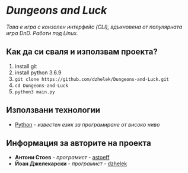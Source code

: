 # *Dungeons and Luck*

*Това е игра с конзолен интерфейс (CLI), вдъхновена от популярната игра DnD. Работи под Linux.*

## Как да си сваля и използвам проекта?

1) install git
2) install python 3.6.9
3) `git clone https://github.com/dzhelek/Dungeons-and-Luck.git`
4) `cd Dungeons-and-Luck`
5) `python3 main.py`

## Използвани технологии

* [Python](https://www.python.org/) - *известен език за програмиране от високо ниво*

## Информация за авторите на проекта

* **Антони Стоев** - *програмист* - [astoeff](https://github.com/astoeff)
* **Йоан Джелекарски** - *програмист* - [dzhelek](https://github.com/dzhelek)

